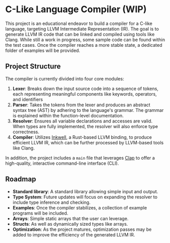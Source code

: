 # C-Like Language Compiler (WIP)

This project is an educational endeavor to build a compiler for a C-like language, targeting LLVM Intermediate Representation (IR). The goal is to generate LLVM IR code that can be linked and compiled using tools like Clang. While still a work in progress, some sample code can be found within the test cases. Once the compiler reaches a more stable state, a dedicated folder of examples will be provided.

## Project Structure

The compiler is currently divided into four core modules:

1. **Lexer**: Breaks down the input source code into a sequence of tokens, each representing meaningful components like keywords, operators, and identifiers
2. **Parser**: Takes the tokens from the lexer and produces an abstract syntax tree (AST) by adhering to the language's grammar. The grammar is explained within the function-level documentation.
3. **Resolver**: Ensures all variable declarations and accesses are valid. When types are fully implemented, the resolver will also enforce type correctness.
4. **Compiler**: Utilizes [Inkwell](https://thedan64.github.io/inkwell/inkwell/index.html), a Rust-based LLVM binding, to produce efficient LLVM IR, which can be further processed by LLVM-based tools like Clang.

In addition, the project includes a `main` file that leverages [Clap](https://docs.rs/clap/latest/clap/) to offer a high-quality, interactive command-line interface (CLI).

## Roadmap

- **Standard library**: A standard library allowing simple input and output.
- **Type System**: Future updates will focus on expanding the resolver to include type inference and checking.
- **Examples**: Once the compiler stabilizes, a collection of example programs will be included.
- **Arrays**: Simple static arrays that the user can leverage.
- **Structs**: As well as dynamically sized types like arrays.
- **Optimization**: As the project matures, optimization passes may be added to improve the efficiency of the generated LLVM IR.
